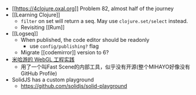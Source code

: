 - [[https://4clojure.oxal.org]] Problem 82, almost half of the journey
- [[Learning Clojure]]
	- `filter` on set will return a seq. May use `clojure.set/select` instead.
	- Revisiting [[Rum]]
- [[Logseq]]
	- When published, the code editor should be readonly
		- use `config/publishing?` flag
	- Migrate [[codemirror]] version to 6?
- [米哈游的 WebGL 工程实践](https://www.infoq.cn/article/MSZQ5EcR5T5QqfAtMf3J)
	- 用了一个叫Fast Scene的内部工具，似乎没有开源(整个MIHAYO好像没有GitHub Profile)
- SolidJS has a custom playground
	- https://github.com/solidjs/solid-playground